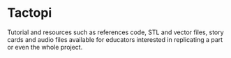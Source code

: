 # Tactopi
Tutorial and resources such as references code, STL and vector files, story cards and audio files available for educators interested in replicating a part or even the whole project. 
